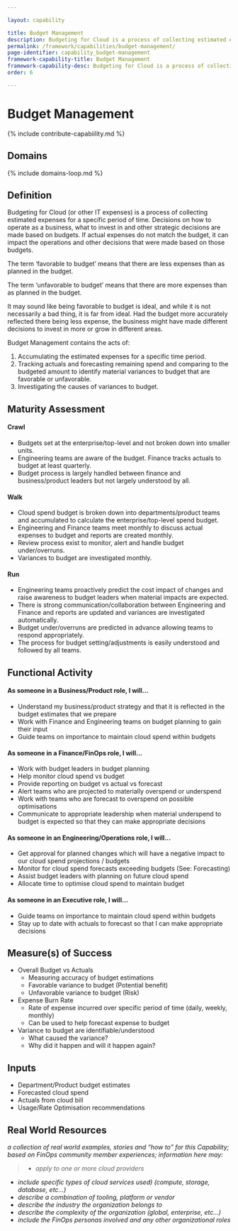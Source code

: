 ```yaml
---

layout: capability

title: Budget Management
description: Budgeting for Cloud is a process of collecting estimated expenses for a specific period of time.  Decisions on how to operate as a business, what to invest in and other strategic decisions are made based on budgets.
permalink: /framework/capabilities/budget-management/
page-identifier: capability_budget-management
framework-capability-title: Budget Management
framework-capability-desc: Budgeting for Cloud is a process of collecting estimated expenses for a specific period of time.  Decisions on how to operate as a business, what to invest in and other strategic decisions are made based on budgets.
order: 6

---
```


# Budget Management

{% include contribute-capabiility.md %}

## Domains
<!-- _x-ref to the FinOps Domain(s) to which this Capability corresponds_ -->
{% include domains-loop.md %}


## Definition
Budgeting for Cloud (or other IT expenses) is a process of collecting estimated expenses for a specific period of time.  Decisions on how to operate as a business, what to invest in and other strategic decisions are made based on budgets.  If actual expenses do not match the budget, it can impact the operations and other decisions that were made based on those budgets.

The term ‘favorable to budget’ means that there are less expenses than as planned in the budget.

The term ‘unfavorable to budget’ means that there are more expenses than as planned in the budget.

It may sound like being favorable to budget is ideal, and while it is not necessarily a bad thing, it is far from ideal.  Had the budget more accurately reflected there being less expense, the business might have made different decisions to invest in more or grow in different areas.

Budget Management contains the acts of:
1. Accumulating the estimated expenses for a specific time period.
2. Tracking actuals and forecasting remaining spend and comparing to the budgeted amount to identify material variances to budget that are favorable or unfavorable.
3. Investigating the causes of variances to budget.



## Maturity Assessment
#### Crawl
* Budgets set at the enterprise/top-level and not broken down into smaller units.
* Engineering teams are aware of the budget. Finance tracks actuals to budget at least quarterly.
* Budget process is largely handled between finance and business/product leaders but not largely understood by all.


#### Walk
* Cloud spend budget is broken down into departments/product teams and accumulated to calculate the enterprise/top-level spend budget.
* Engineering and Finance teams meet monthly to discuss actual expenses to budget and reports are created monthly.
* Review process exist to monitor, alert and handle budget under/overruns.
* Variances to budget are investigated monthly.


#### Run
* Engineering teams proactively predict the cost impact of changes and raise awareness to budget leaders when material impacts are expected.
* There is strong communication/collaboration between Engineering and Finance and reports are updated and variances are investigated automatically.
* Budget under/overruns are predicted in advance allowing teams to respond appropriately.
* The process for budget setting/adjustments is easily understood and followed by all teams.



## Functional Activity
#### As someone in a Business/Product role, I will…
* Understand my business/product strategy and that it is reflected in the budget estimates that we prepare
* Work with Finance and Engineering teams on budget planning to gain their input
* Guide teams on importance to maintain cloud spend within budgets


#### As someone in a Finance/FinOps role, I will…
* Work with budget leaders in budget planning
* Help monitor cloud spend vs budget
* Provide reporting on budget vs actual vs forecast
* Alert teams who are projected to materially overspend or underspend
* Work with teams who are forecast to overspend on possible optimisations
* Communicate to appropriate leadership when material underspend to budget is expected so that they can make appropriate decisions


#### As someone in an Engineering/Operations role, I will...
* Get approval for planned changes which will have a negative impact to our cloud spend projections / budgets
* Monitor for cloud spend forecasts exceeding budgets (See: Forecasting)
* Assist budget leaders with planning on future cloud spend
* Allocate time to optimise cloud spend to maintain budget


#### As someone in an Executive role, I will…
* Guide teams on importance to maintain cloud spend within budgets
* Stay up to date with actuals to forecast so that I can make appropriate decisions




## Measure(s) of Success
* Overall Budget vs Actuals
  * Measuring accuracy of budget estimations
  * Favorable variance to budget (Potential benefit)
  * Unfavorable variance to budget  (Risk)
* Expense Burn Rate
  * Rate of expense incurred over specific period of time (daily, weekly, monthly)
  * Can be used to help forecast expense to budget
* Variance to budget are identifiable/understood
  * What caused the variance?
  * Why did it happen and will it happen again?




## Inputs
* Department/Product budget estimates
* Forecasted cloud spend
* Actuals from cloud bill
* Usage/Rate Optimisation recommendations



<!-- ####### Real World Resources ####### -->
## Real World Resources
_a collection of real world examples, stories and “how to” for this Capability; based on FinOps community member experiences; information here may:_
>* _apply to one or more cloud providers_
* _include specific types of cloud services used) (compute, storage, database, etc...)_
* _describe a combination of  tooling, platform or vendor_
* _describe the industry the organization belongs to_
* _describe the complexity of the organization (global, enterprise, etc…)_
* _include the FinOps personas involved and any other organizational roles_